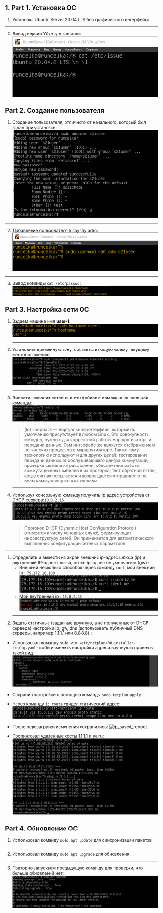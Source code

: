 ## 1. Part 1. Установка ОС
1. Установка Ubuntu Server 20.04 LTS без графического интерфейса
___
2. Вывод версии Убунту в консоли:
![Ubuntu version](./screenshots/Screenshot_8.png)


## Part 2. Создание пользователя
1. Создание пользователя, отличного от начального, который был задан при установке:
   ![user](./screenshots/user.png)
___

2.  Добавление пользователя в группу adm:
   ![adm_user](./screenshots/user%20adm%20.png)
___
3. Вывод команды  `cat /etc/passwd`:
   ![etc_passwd](./screenshots/cat%20etc%20pass.png)

## Part 3. Настройка сети ОС
1. Задаем машине имя __user-1__:
   ![hostname](./screenshots/hostname.png)
   ___
2. Установить временную зону, соответствующую моему текущему местоположению:
   ![timezone](./screenshots/timezone.png)
   ___
3. Вывести названия сетевых интерфейсов с помощью консольной команды:
   ![network_name](./screenshots/stat.png)
   >(lo) Loopback — виртуальный интерфейс, который по умолчанию присутствует в любом Linux. Это совокупность методов, нужных для корректной работы маршрутизатора и передачи данных. Сам интерфейс же является отображением логических процессов в маршрутизаторе. Также саму технологию используют и для других целей: тестирование передачи данных от обслуживающего центра коммутации; проверка сигнала на расстоянии; обеспечение работы коммутационных кабелей и их проверка; тест обратной петли, когда сигнал посылается и возвращается отправителю по всем коммуникационным каналам.
   ___
4. Используя консольную команду получить ip адрес устройства  от DHCP сервера:`10.0.2.15`
   ![ip](./screenshots/myip.png)
   
   >Протокол DHCP (Dynamic Host Configuration Protocol) относится к числу основных служб, формирующих инфраструктуру сетей. Он применяется для автоматического выполнения конфигурации сетевых параметров.
___
1. Определить и вывести на экран внешний ip-адрес шлюза (ip) и внутренний IP-адрес шлюза, он же ip-адрес по умолчанию (gw) :
   * Внешний несколько способов через команду `curl`, мой внешний ip : `79.172.16.100`
![external_ip](./screenshots/external_ip.png)
    * Мой внутренний ip : `10.0.2.15`
    ![internal_ip](./screenshots/internal%20ip.png)
    ___
1. Задать статичные (заданные вручную, а не полученные от DHCP сервера) настройки ip, gw, dns (использовать публичный DNS серверы, например 1.1.1.1 или 8.8.8.8) : 
  * Использовал команду `sudo vim /etc/netplan/00-installer-config.yaml` чтобы изменить настройки адреса вручную и привел в такой вид:
  ![changing_ip](./screenshots/changing%20ip.png)

  * Сохранил настройки с помощью команды `sudo netplan apply`
  * Через команду `ip route` увидел статический адрес:
  ![static_ip](./screenshots/static_new_ip.png)

  * После перезагрузки изменения сохранились:
  ![ip_saved_reboot](https://i.postimg.cc/rFFxWgm5/savedip.png)

  * Пропинговал удаленные хосты 1.1.1.1 и ya.ru:
  ![ping_ya.ru](./screenshots/ping.png)

## Part 4. Обновление ОС
1. Использовал команду `sudo apt update` для синхронизации пакетов
   ___
2. Использовал команду `sudo apt upgrade` для обновления 
   ___
3. Повторно запускаем предыдущую команду для проверки, что больше обновлений нет:
![updated_sys](./screenshots/upgraded_system.png)